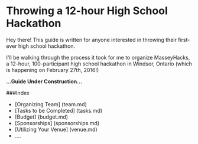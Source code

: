 # Throwing a 12-hour High School Hackathon

Hey there! This guide is written for anyone interested in throwing their first-ever high school hackathon.

I'll be walking through the process it took for me to organize MasseyHacks, a 12-hour, 100-participant high school hackathon in Windsor, Ontario (which is happening on February 27th, 2016!)


**...Guide Under Construction...**

###Index
- [Organizing Team] (team.md)
- [Tasks to be Completed] (tasks.md)
- [Budget] (budget.md)
- [Sponsorships] (sponsorships.md)
- [Utilizing Your Venue] (venue.md)
- ....
